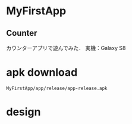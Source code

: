 # MyFirstApp

## Counter
カウンターアプリで遊んでみた．
実機：Galaxy S8

# apk download
```
MyFirstApp/app/release/app-release.apk
```

# design
<p><img src ./photo/moegi_counter1.png></p>
